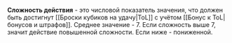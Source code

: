 **Сложность действия** - это числовой показатель значения, что должен быть достигнут [[Броски кубиков на удачу|ToL]] с учётом [[Бонус к ToL|бонусов и штрафов]]. Среднее значение - 7. Если сложность выше 7, значит действие повышенной сложности. Если ниже - пониженной. 